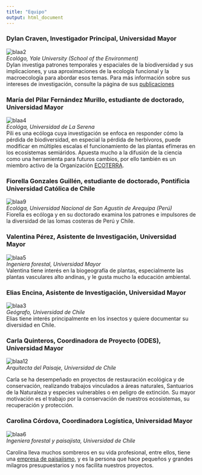```yaml
---
title: "Equipo"
output: html_document
---
```

### Dylan Craven, Investigador Principal, Universidad Mayor  
![blaa2](/images/dylancraven2.png)  
_Ecológo, Yale University (School of the Environment)_  
Dylan investiga patrones temporales y espaciales de la biodiversidad y sus implicaciones, y usa aproximaciones de la ecología funcional y la macroecología para abordar esos temas. Para más información sobre sus intereses de investigación, consulte la página de sus [publicaciones](/publications)   

### María del Pilar Fernández Murillo, estudiante de doctorado, Universidad Mayor    
![blaa4](/images/Pili.png)    
_Ecológa, Universidad de La Serena_  
Pili es una ecóloga cuya investigación se enfoca en responder cómo la pérdida de biodiversidad, en especial la pérdida de herbívoros, puede modificar en múltiples escalas el funcionamiento de las plantas efímeras en los ecosistemas semiáridos.
Apuesta mucho a la difusión de la ciencia como una herramienta para futuros cambios, por ello también es un miembro activo de la Organización [ECOTERRA](https://ongecoterra.org/).  

### Fiorella Gonzales Guillén, estudiante de doctorado, Pontificia Universidad Católica de Chile  
![blaa9](/images/Fiorella2.png)    
_Ecológa, Universidad Nacional de San Agustín de Arequipa (Perú)_  
Fiorella es ecóloga y en su doctorado examina los patrones e impulsores de la diversidad de las lomas costeras de Perú y Chile. 

### Valentina Pérez, Asistente de Investigación, Universidad Mayor  
![blaa5](/images/ValentinaPerez.png)    
_Ingeniera  forestal, Universidad Mayor_  
Valentina tiene interés en la biogeografía de plantas, especialmente las plantas vasculares alto andinas, y le gusta mucho la educación ambiental.   

### Elias Encina, Asistente de Investigación, Universidad Mayor  
![blaa3](/images/Elias2020.png)    
_Geógrafo, Universidad de Chile_  
Elias tiene interés principalmente en los insectos y quiere documentar su diversidad en 
Chile.  

### Carla Quinteros, Coordinadora de Proyecto (ODES), Universidad Mayor    
![blaa12](/images/CarlaQuinteros5.png)  
_Arquitecta del Paisaje, Universidad de Chile_  

Carla se ha desempeñado en proyectos de restauración ecológica y de conservación, realizando trabajos vinculados a áreas naturales, Santuarios de la Naturaleza y especies vulnerables o en peligro de extinción. Su mayor motivación es el trabajo por la conservación de nuestros ecosistemas, su recuperación y protección.

### Carolina Córdova, Coordinadora Logística, Universidad Mayor    
![blaa6](/images/carola.png)    
_Ingeniera forestal y paisajista, Universidad de Chile_  

Carolina lleva muchos sombreros en su vida profesional, entre ellos, tiene una [empresa de paisajismo](https://weinmannia.cl/), y es la persona que hace pequeños y grandes milagros presupuestarios y nos facilita nuestros proyectos. 
